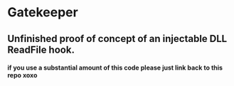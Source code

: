 # Gatekeeper

## Unfinished proof of concept of an injectable DLL ReadFile hook.
#### if you use a substantial amount of this code please just link back to this repo xoxo
